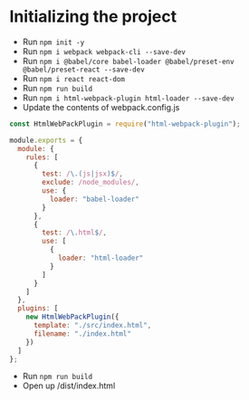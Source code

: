 # Initializing the project

* Run `npm init -y`
* Run `npm i webpack webpack-cli --save-dev`
* Run `npm i @babel/core babel-loader @babel/preset-env @babel/preset-react --save-dev`
* Run `npm i react react-dom`
* Run `npm run build`
* Run `npm i html-webpack-plugin html-loader --save-dev`
* Update the contents of webpack.config.js
```javascript
const HtmlWebPackPlugin = require("html-webpack-plugin");

module.exports = {
  module: {
    rules: [
      {
        test: /\.(js|jsx)$/,
        exclude: /node_modules/,
        use: {
          loader: "babel-loader"
        }
      },
      {
        test: /\.html$/,
        use: [
          {
            loader: "html-loader"
          }
        ]
      }
    ]
  },
  plugins: [
    new HtmlWebPackPlugin({
      template: "./src/index.html",
      filename: "./index.html"
    })
  ]
};
```
* Run `npm run build`
* Open up /dist/index.html

